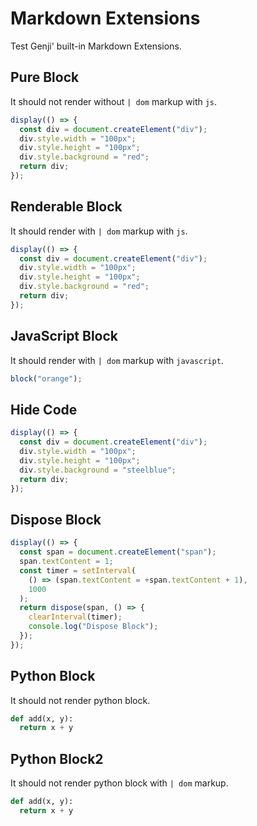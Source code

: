 # Markdown Extensions

Test Genji' built-in Markdown Extensions.

## Pure Block

It should not render without `| dom` markup with `js`.

```js
display(() => {
  const div = document.createElement("div");
  div.style.width = "100px";
  div.style.height = "100px";
  div.style.background = "red";
  return div;
});
```

## Renderable Block

It should render with `| dom` markup with `js`.

```js | dom {0,4}
display(() => {
  const div = document.createElement("div");
  div.style.width = "100px";
  div.style.height = "100px";
  div.style.background = "red";
  return div;
});
```

## JavaScript Block

It should render with `| dom` markup with `javascript`.

```javascript | dom
block("orange");
```

## Hide Code

```js | dom "code: false"
display(() => {
  const div = document.createElement("div");
  div.style.width = "100px";
  div.style.height = "100px";
  div.style.background = "steelblue";
  return div;
});
```

## Dispose Block

```js | dom
display(() => {
  const span = document.createElement("span");
  span.textContent = 1;
  const timer = setInterval(
    () => (span.textContent = +span.textContent + 1),
    1000
  );
  return dispose(span, () => {
    clearInterval(timer);
    console.log("Dispose Block");
  });
});
```

## Python Block

It should not render python block.

```python
def add(x, y):
  return x + y
```

## Python Block2

It should not render python block with `| dom` markup.

```python | dom
def add(x, y):
  return x + y
```

